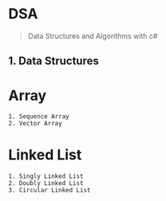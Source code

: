 # DSA
> Data Structures and Algorithms with c#
## 1. Data Structures
 # Array
	1. Sequence Array
	2. Vector Array
	
 # Linked List
	1. Singly Linked List
	2. Doubly Linked List
	3. Circular Linked List
 
